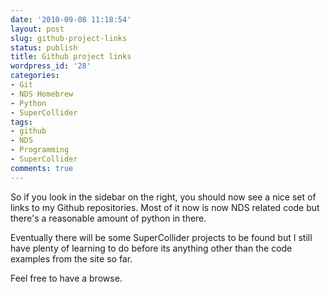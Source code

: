 ```yaml
---
date: '2010-09-08 11:18:54'
layout: post
slug: github-project-links
status: publish
title: Github project links
wordpress_id: '28'
categories:
- Git
- NDS Homebrew
- Python
- SuperCollider
tags:
- github
- NDS
- Programming
- SuperCollider
comments: true
---
```


So if you look in the sidebar on the right, you should now see a nice set of links to my Github repositories. Most of it now is now NDS related code but there's a reasonable amount of python in there.

Eventually there will be some SuperCollider projects to be found but I still have plenty of learning to do before its anything other than the code examples from the site so far.

Feel free to have a browse.
